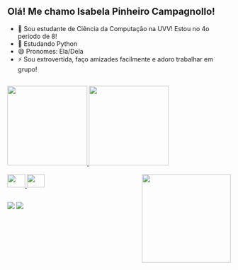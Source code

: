 ## Olá! Me chamo Isabela Pinheiro Campagnollo!

- 🔭 Sou estudante de Ciência da Computação na UVV! Estou no 4o período de 8!
- 🌱 Estudando Python
- 😄 Pronomes: Ela/Dela
- ⚡ Sou extrovertida, faço amizades facilmente e adoro trabalhar em grupo!

##

  <div>
  <a href="https://github.com/icampagnollo">
  <img height="180em" src="https://github-readme-stats.vercel.app/api?username=icampagnollo&show_icons=true&theme=jolly&include_all_commits=true&count_private=true"/>
  <img height="180em" src="https://github-readme-stats.vercel.app/api/top-langs/?username=icampagnollo&layout=compact&langs_count=16&theme=jolly"/>
</div>

<div style="display: inline_block"><br>
  <img src="https://cdn.jsdelivr.net/gh/devicons/devicon@latest/icons/python/python-original.svg" height="30" width="40"/>
  <img src="https://cdn.jsdelivr.net/gh/devicons/devicon@latest/icons/mysql/mysql-original.svg" height="30" width="40"/>
  <img align="right" src="https://i.pinimg.com/originals/19/80/6e/19806e91932e6054965fc83b85241270.gif" height="200" width="200">
</div>

##

<div> 
    <a href="www.linkedin.com/in/isabela-campagnollo-878537278" target="_blank"><img src="https://img.shields.io/badge/-LinkedIn-%230077B5?style=for-the-badge&logo=linkedin&logoColor=white" target="_blank"></a> 
 <a href="https://www.instagram.com/isacampagnollo/" target="_blank"><img src="https://img.shields.io/badge/-Instagram-%23E4405F?style=for-the-badge&logo=instagram&logoColor=white" target="_blank"></a>
</div>

